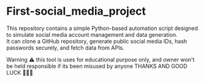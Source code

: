 # First-social_media_project

This repository contains a simple Python-based automation script designed to simulate social media account management and data generation.  
It can clone a GitHub repository, generate public social media IDs, hash passwords securely, and fetch data from APIs.

Warning ⚠️ this tool is uses for educational purpose only, and owner won't be held responsible if its been misused by anyone
             THANKS AND GOOD LUCK 
                     💫💫💫
